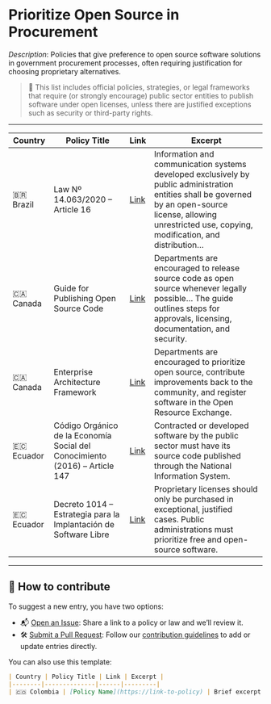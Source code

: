 # Prioritize Open Source in Procurement

_Description_: Policies that give preference to open source software solutions in government procurement processes, often requiring justification for choosing proprietary alternatives.


> 📌 This list includes official policies, strategies, or legal frameworks that require (or strongly encourage) public sector entities to publish software under open licenses, unless there are justified exceptions such as security or third-party rights.

---

| Country | Policy Title | Link | Excerpt |
|--------|--------------|------|---------|
| 🇧🇷 Brazil | Law Nº 14.063/2020 – Article 16 | [Link](https://www.planalto.gov.br/ccivil_03/_ato2019-2022/2020/lei/l14063.htm) | Information and communication systems developed exclusively by public administration entities shall be governed by an open-source license, allowing unrestricted use, copying, modification, and distribution… |
| 🇨🇦 Canada | Guide for Publishing Open Source Code | [Link](https://www.canada.ca/en/government/system/digital-government/digital-government-innovations/open-source-software/guide-for-publishing-open-source-code.html) | Departments are encouraged to release source code as open source whenever legally possible… The guide outlines steps for approvals, licensing, documentation, and security. |
| 🇨🇦 Canada | Enterprise Architecture Framework | [Link](https://www.canada.ca/en/government/system/digital-government/policies-standards/government-canada-enterprise-architecture-framework.html) | Departments are encouraged to prioritize open source, contribute improvements back to the community, and register software in the Open Resource Exchange. |
| 🇪🇨 Ecuador | Código Orgánico de la Economía Social del Conocimiento (2016) – Article 147 | [Link](https://www.gobiernoelectronico.gob.ec/wp-content/uploads/2018/10/Codigo-Organico-de-la-Economia-Social-de-los-Conocimientos-Creatividad-e-Innovacion.pdf) | Contracted or developed software by the public sector must have its source code published through the National Information System. |
| 🇪🇨 Ecuador | Decreto 1014 – Estrategia para la Implantación de Software Libre | [Link](https://cti.gobiernoelectronico.gob.ec/ayuda/manual/decreto_1014.pdf) | Proprietary licenses should only be purchased in exceptional, justified cases. Public administrations must prioritize free and open-source software. |

---

## 🧩 How to contribute

To suggest a new entry, you have two options:

- 📬 [Open an Issue](https://github.com/your-repo/issues/new?template=policy-suggestion.md): Share a link to a policy or law and we’ll review it.
- 🛠 [Submit a Pull Request](https://github.com/your-repo/blob/main/CONTRIBUTING.md): Follow our [contribution guidelines](https://github.com/your-repo/blob/main/CONTRIBUTING.md) to add or update entries directly.

You can also use this template:

```markdown
| Country | Policy Title | Link | Excerpt |
|--------|--------------|------|---------|
| 🇨🇴 Colombia | [Policy Name](https://link-to-policy) | Brief excerpt from the official document |
